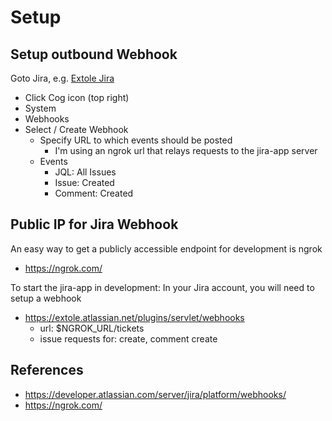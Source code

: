 


# Setup

## Setup outbound Webhook
Goto Jira, e.g. [Extole Jira](https://extole.atlassian.net/)
  - Click Cog icon (top right)
  - System
  - Webhooks
  - Select / Create Webhook
    - Specify URL to which events should be posted
      - I'm using an ngrok url that relays requests to the jira-app server
    - Events
      - JQL: All Issues
      - Issue: Created
      - Comment: Created

## Public IP for Jira Webhook

An easy way to get a publicly accessible endpoint for development is ngrok
- https://ngrok.com/

To start the jira-app in development:
In your Jira account, you will need to setup a webhook
- https://extole.atlassian.net/plugins/servlet/webhooks
  - url: $NGROK_URL/tickets
  - issue requests for: create, comment create


## References
- https://developer.atlassian.com/server/jira/platform/webhooks/
- https://ngrok.com/

